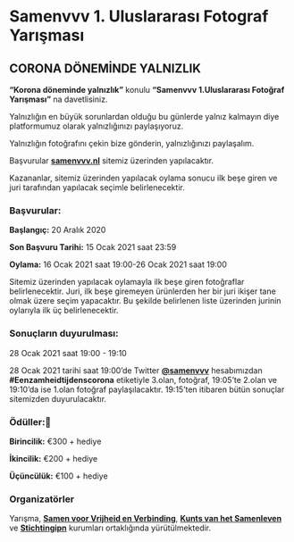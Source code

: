 # Samenvvv 1. Uluslararası Fotograf Yarışması

## CORONA DÖNEMİNDE YALNIZLIK

**“Korona döneminde yalnızlık”** konulu **“Samenvvv 1.Uluslararası Fotoğraf Yarışması”** na davetlisiniz.

Yalnızlığın en büyük sorunlardan olduğu bu günlerde yalnız kalmayın diye platformumuz olarak yalnızlığınızı paylaşıyoruz.

Yalnızlığın fotoğrafını çekin bize gönderin, yalnızlığınızı paylaşalım.

Başvurular [**samenvvv.nl**](https://samenvvv.nl) sitemiz üzerinden yapılacaktır.

Kazananlar, sitemiz üzerinden yapılacak oylama sonucu ilk beşe giren ve juri tarafından yapılacak seçimle belirlenecektir.

### Başvurular:

**Başlangıç:** 20 Aralık 2020

**Son Başvuru Tarihi:** 15 Ocak 2021 saat 23:59

**Oylama:** 16 Ocak 2021 saat 19:00-26 Ocak 2021 saat 19:00

Sitemiz üzerinden yapılacak oylamayla ilk beşe giren fotoğraflar belirlenecektir. Juri, ilk beşe giremeyen ürünlerden her bir juri ikişer tane olmak üzere seçim yapacaktır. Bu şekilde belirlenen liste üzerinden jurinin oylarıyla ilk üç belirlenecektir.

### Sonuçların duyurulması:

28 Ocak 2021 saat 19:00 - 19:10

28 Ocak 2021 tarihi saat 19:00’de Twitter [**@samenvvv**](https://twitter.com/samenvvv) hesabımızdan **#Eenzamheidtijdenscorona** etiketiyle 3.olan, fotoğraf, 19:05’te 2.olan ve 19:10’da ise 1.olan fotoğraf paylaşılacaktır. 19:15’ten itibaren bütün sonuçlar sitemizden duyurulacaktır.

### Ödüller:🥇

**Birincilik:** €300 + hediye

**İkincilik:** €200 + hediye

**Üçüncülük:** €100 + hediye

### Organizatörler

Yarışma, [**Samen voor Vrijheid en Verbinding**](https://samenvvv.nl), [**Kunts van het Samenleven**](https://platformins.nl) ve [**Stichtingipn**](https://stichtingipn.nl) kurumları ortaklığında yürütülmektedir.

